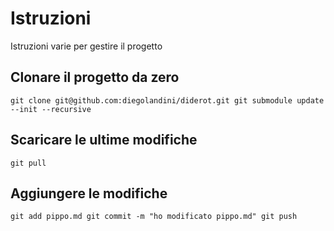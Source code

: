# Istruzioni

Istruzioni varie per gestire il progetto

## Clonare il progetto da zero

``
git clone git@github.com:diegolandini/diderot.git
git submodule update --init --recursive
``

## Scaricare le ultime modifiche

``
git pull
``

## Aggiungere le modifiche

``
git add pippo.md
git commit -m "ho modificato pippo.md"
git push
``
